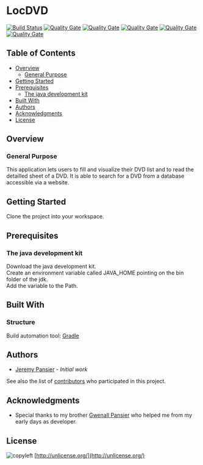 ﻿# **LocDVD**

[![Build Status](https://travis-ci.org/JeremyPansier/LocDVD.svg?branch=master)](https://travis-ci.org/JeremyPansier/LocDVD)
[![Quality Gate](https://sonarcloud.io/api/project_badges/measure?project=LocDVD&metric=alert_status)](https://sonarcloud.io/dashboard/index/LocDVD)
[![Quality Gate](https://sonarcloud.io/api/project_badges/measure?project=LocDVD&metric=sqale_rating)](https://sonarcloud.io/component_measures?id=LocDVD&metric=sqale_rating)
[![Quality Gate](https://sonarcloud.io/api/project_badges/measure?project=LocDVD&metric=security_rating)](https://sonarcloud.io/component_measures?id=LocDVD&metric=security_rating)
[![Quality Gate](https://sonarcloud.io/api/project_badges/measure?project=LocDVD&metric=lines)](https://sonarcloud.io/component_measures?id=LocDVD&metric=lines)
[![Quality Gate](https://sonarcloud.io/api/project_badges/measure?project=LocDVD&metric=coverage)](https://sonarcloud.io/component_measures?id=LocDVD&metric=coverage)

## Table of Contents

* [Overview](#overview)
	* [General Purpose](#general-purpose)
* [Getting Started](#getting-started)
* [Prerequisites](#prerequisites)
	* [The java development kit](#the-java-development-kit)
* [Built With](#built-with)
* [Authors](#authors)
* [Acknowledgments](#acknowledgments)
* [License](#license)

## Overview

### General Purpose

This application lets users to fill and visualize their DVD list and to read the detailled sheet of a DVD.
It is able to search for a DVD from a database accessible via a website.

## Getting Started

Clone the project into your workspace.

## Prerequisites

### The java development kit

Download the java development kit.<br/>
Create an environment variable called JAVA_HOME pointing on the bin folder of the jdk.<br/>
Add the variable to the Path.

## Built With

### Structure

Build automation tool: [Gradle](https://gradle.org/ "Gradle website")

## Authors

* [Jeremy Pansier](https://github.com/JeremyPansier "Jérémy's profile on GitHub") - *Initial work*

See also the list of [contributors](https://github.com/JeremyPansier/JavaEE_website/contributors "Contributors of the project") who participated in this project.

## Acknowledgments

* Special thanks to my brother [Gwenall Pansier](https://github.com/Gwenall "Gwenall's profile on GitHub") who helped me from my early days as developer.

## License
![copyleft](http://unlicense.org/pd-icon.png)
[http://unlicense.org/](http://unlicense.org/)
